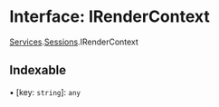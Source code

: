 # Interface: IRenderContext

[Services](../modules/tau_world.Services.md).[Sessions](../modules/tau_world.Services.Sessions.md).IRenderContext

## Indexable

▪ [key: `string`]: `any`
